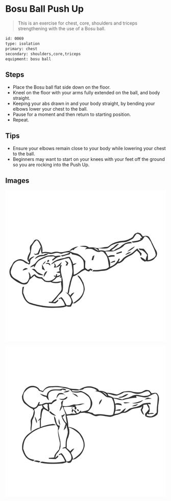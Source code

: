 # Bosu Ball Push Up
> This is an exercise for chest, core, shoulders and triceps strengthening with the use of a Bosu ball.

``` 
id: 0069 
type: isolation 
primary: chest 
secondary: shoulders,core,triceps 
equipment: bosu ball 
``` 

## Steps

 - Place the Bosu ball flat side down on the floor.
 - Kneel on the floor with your arms fully extended on the ball, and body straight.
 - Keeping your abs drawn in and your body straight, by bending your elbows lower your chest to the ball.
 - Pause for a moment and then return to starting position.
 - Repeat.

## Tips

 - Ensure your elbows remain close to your body while lowering your chest to the ball.
 - Beginners may want to start on your knees with your feet off the ground so you are rocking into the Push Up.

## Images

![](../svg/0069-relaxation.svg)

![](../svg/0069-tension.svg)
